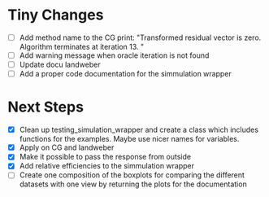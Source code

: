 # Tiny Changes
- [ ] Add method name to the CG print: "Transformed residual vector is zero. Algorithm terminates at iteration 13.
"
- [ ] Add warning message when oracle iteration is not found
- [ ] Update docu landweber
- [ ] Add a proper code documentation for the simmulation wrapper

# Next Steps
- [x] Clean up testing_simulation_wrapper and create a class which includes functions for the examples. Maybe use nicer names for variables.
- [x] Apply on CG and landweber
- [x] Make it possible to pass the response from outside
- [x] Add relative efficiencies to the simmulation wrapper
- [ ] Create one composition of the boxplots for comparing the different datasets with one view by returning the plots for the documentation